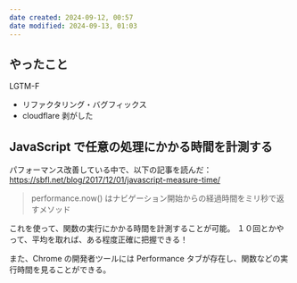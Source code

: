 ```yaml
---
date created: 2024-09-12, 00:57
date modified: 2024-09-13, 01:03
---
```


## やったこと

LGTM-F

- リファクタリング・バグフィックス
- cloudflare 剥がした

## JavaScript で任意の処理にかかる時間を計測する

パフォーマンス改善している中で、以下の記事を読んだ：
https://sbfl.net/blog/2017/12/01/javascript-measure-time/

> performance.now() はナビゲーション開始からの経過時間をミリ秒で返すメソッド

これを使って、関数の実行にかかる時間を計測することが可能。
１０回とかやって、平均を取れば、ある程度正確に把握できる！

また、Chrome の開発者ツールには Performance タブが存在し、関数などの実行時間を見ることができる。
